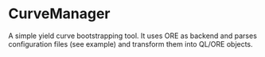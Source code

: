 # CurveManager

A simple yield curve bootstrapping tool. It uses ORE as backend and parses configuration files (see example) and transform them into QL/ORE objects.